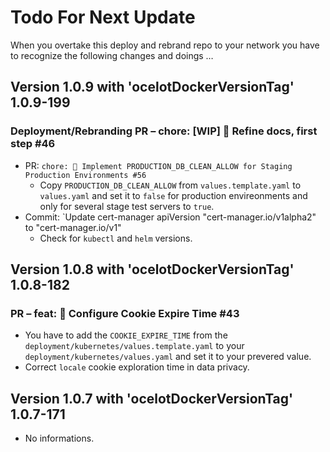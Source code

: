 # Todo For Next Update

When you overtake this deploy and rebrand repo to your network you have to recognize the following changes and doings …

## Version 1.0.9 with 'ocelotDockerVersionTag' 1.0.9-199

### Deployment/Rebranding PR – chore: [WIP] 🍰 Refine docs, first step #46

- PR: `chore: 🍰 Implement PRODUCTION_DB_CLEAN_ALLOW for Staging Production Environments #56`
  - Copy `PRODUCTION_DB_CLEAN_ALLOW` from `values.template.yaml` to `values.yaml` and set it to `false` for production envireonments and only for several stage test servers to `true`.
- Commit: `Update cert-manager apiVersion "cert-manager.io/v1alpha2" to "cert-manager.io/v1"
  - Check for `kubectl` and `helm` versions.

## Version 1.0.8 with 'ocelotDockerVersionTag' 1.0.8-182

### PR – feat: 🍰 Configure Cookie Expire Time #43

- You have to add the `COOKIE_EXPIRE_TIME` from the `deployment/kubernetes/values.template.yaml` to your `deployment/kubernetes/values.yaml` and set it to your prevered value.
- Correct `locale` cookie exploration time in data privacy.

## Version 1.0.7 with 'ocelotDockerVersionTag' 1.0.7-171

- No informations.
